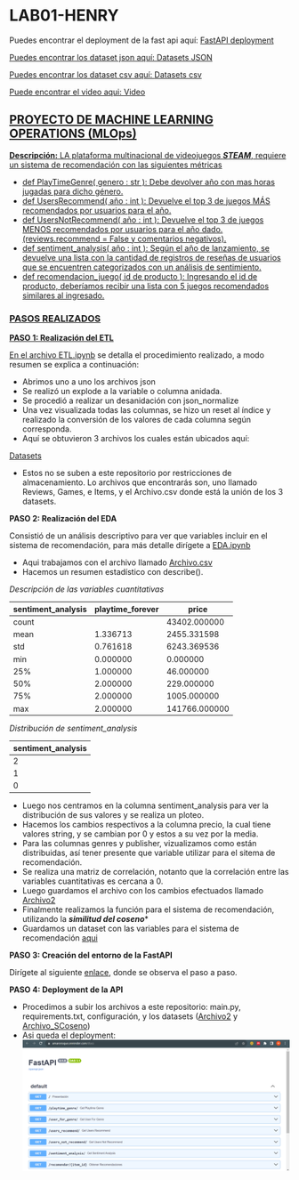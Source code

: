 # LAB01-HENRY
Puedes encontrar el deployment de la fast api aquí: <a href ="https://amaroroque.onrender.com/docs">FastAPI deployment

Puedes encontrar los dataset json aquí: <a href ="https://drive.google.com/drive/folders/1nC4rmtFUjJ-w2_q_ABLV9ypoH7HImY2T">Datasets JSON

Puedes encontrar los dataset csv aquí: <a href ="https://drive.google.com/drive/folders/1nC4rmtFUjJ-w2_q_ABLV9ypoH7HImY2T">Datasets csv

Puede encontrar el video aqui: <a href ="https://drive.google.com/drive/folders/1WXd3cUM_8dN_CGiFrw8hsUjEyiMyAQ7p"> Video

## **PROYECTO DE MACHINE LEARNING OPERATIONS (MLOps)**
**Descripción:** LA plataforma multinacional de videojuegos ***STEAM***, requiere un sistema de recomendación con las siguientes métricas
- def PlayTimeGenre( genero : str ): Debe devolver año con mas horas jugadas para dicho género.
- def UsersRecommend( año : int ): Devuelve el top 3 de juegos MÁS recomendados por usuarios para el año.
- def UsersNotRecommend( año : int ): Devuelve el top 3 de juegos MENOS recomendados por usuarios para el año dado. (reviews.recommend = False y comentarios negativos).
- def sentiment_analysis( año : int ): Según el año de lanzamiento, se devuelve una lista con la cantidad de registros de reseñas de usuarios que se encuentren categorizados con un análisis de sentimiento.
- def recomendacion_juego( id de producto ): Ingresando el id de producto, deberíamos recibir una lista con 5 juegos recomendados similares al ingresado.

### **PASOS REALIZADOS**
**PASO 1: Realización del ETL**

En el archivo [ETL.ipynb](ETL.ipynb) se detalla el procedimiento realizado, a modo resumen se explica a continuación:
- Abrimos uno a uno los archivos json
- Se realizó un explode a la variable o columna anidada.
- Se procedió a realizar un desanidación con json_normalize
- Una vez visualizada todas las columnas, se hizo un reset al índice y realizado la conversión de los valores de cada columna según corresponda.
- Aquí se obtuvieron 3 archivos los cuales están ubicados aquí:

[Datasets](https://drive.google.com/drive/folders/1wLMybrjAryg2-qNfUOgdOpo3CqvqHNwK)

- Estos no se suben a este repositorio por restricciones de almacenamiento. Lo archivos que encontrarás son, uno llamado Reviews, Games, e Items, y el Archivo.csv donde está la unión de los 3 datasets.
  

**PASO 2: Realización del EDA**

Consistió de un análisis descriptivo para ver que variables incluir en el sistema de recomendación, para más detalle dirígete a [EDA.ipynb](EDA.ipynb)
-   Aqui trabajamos con el archivo llamado [Archivo.csv](https://drive.google.com/drive/search?q=parent:1wLMybrjAryg2-qNfUOgdOpo3CqvqHNwK)
-   Hacemos un resumen estadístico con describe().

*Descripción de las variables cuantitativas*

|       sentiment_analysis|  playtime_forever|         price|
|-------------------------|------------------|--------------|
|count |       |43402.000000      |43402.000000  |43402.000000|
|mean  |          1.336713|       2455.331598|     14.620766|
|std   |           0.761618|       6243.369536|     13.362857|
|min   |           0.000000|          0.000000|      0.000000|
|25%   |           1.000000|         46.000000|      9.990000|
|50%   |           2.000000|        229.000000|     14.620766|
|75%   |           2.000000|       1005.000000|    19.990000|
|max   |           2.000000|     141766.000000|    771.710000|

*Distribución de sentiment_analysis*

|sentiment_analysis|
|------------------|
|2|    25536|
|1|    15194|
|0|     8456|
  
-   Luego nos centramos en la columna sentiment_analysis para ver la distribución de sus valores y se realiza un ploteo.
-   Hacemos los cambios respectivos a la columna precio, la cual tiene valores string, y se cambian por 0 y estos a su vez por la media.
-   Para las columnas genres y publisher, vizualizamos como están distribuidas, así tener presente que variable utilizar para el sitema de recomendación.
-   Se realiza una matriz de correlación, notanto que la correlación entre las variables cuantitativas es cercana a 0.
-   Luego guardamos el archivo con los cambios efectuados llamado [Archivo2](https://github.com/WilliamsAmaro/LAB01-HENRY/blob/main/Archivo2.csv)
-   Finalmente realizamos la función para el sistema de recomendación, utilizando la ***similitud del coseno****
-   Guardamos un dataset con las variables para el sistema de recomendación [aqui](https://github.com/WilliamsAmaro/LAB01-HENRY/blob/main/Archivo_SCoseno.csv)

**PASO 3: Creación del entorno de la FastAPI**

Dirígete al siguiente [enlace](https://github.com/WilliamsAmaro/LAB01-HENRY/blob/main/PasosFASTAPI.txt), donde se observa el paso a paso.

**PASO 4: Deployment de la API**

- Procedimos a subir los archivos a este repositorio: main.py, requirements.txt, configuración, y los datasets ([Archivo2](https://github.com/WilliamsAmaro/LAB01-HENRY/blob/main/Archivo2.csv) y [Archivo_SCoseno](https://github.com/WilliamsAmaro/LAB01-HENRY/blob/main/Archivo_SCoseno.csv))
- Asi queda el deployment:
![Imagen](https://github.com/WilliamsAmaro/LAB01-HENRY/blob/main/DeploymentAPI.png)

